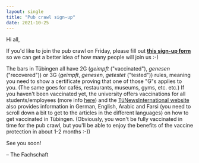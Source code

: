 ```yaml
---
layout: single
title: "Pub crawl sign-up"
date: 2021-10-25
---
```


Hi all,

If you'd like to join the pub crawl on Friday, please fill out [**this sign-up form**](https://forms.gle/Sd541AfC8PWSjZ1Z9) so we can get a better idea of how many people will join us :-)

The bars in Tübingen all have 2G (*geimpft* ("vaccinated"), *genesen* ("recovered")) or 3G (*geimpft*, *genesen*, *getestet* ("tested")) rules, meaning you need to show a certificate proving that one of those "G"s applies to you.
(The same goes for cafés, restaurants, museums, gyms, etc. etc.)
If you haven't been vaccinated yet, the university offers vaccinations for all students/employees (more info [here](https://uni-tuebingen.de/universitaet/infos-zum-coronavirus/impfen/)) and the [TüNewsInternational website](https://tunewsinternational.com/sub-impfnews-category/) also provides information in German, English, Arabic and Farsi (you need to scroll down a bit to get to the articles in the different languages) on how to get vaccinated in Tübingen.
(Obviously, you won't be fully vaccinated in time for the pub crawl, but you'll be able to enjoy the benefits of the vaccine protection in about 1-2 months :-))

See you soon!

– The Fachschaft
